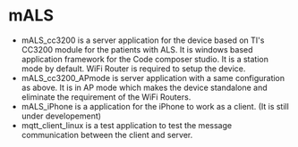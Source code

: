 # mALS

- mALS_cc3200 is a server application for the device based on TI's CC3200 module for the patients with ALS. It is windows based application framework for the Code composer studio. It is a station mode by default. WiFi Router is required to setup the device. 
- mALS_cc3200_APmode is server application with a same configuration as above. It is in AP mode which makes the device standalone and eliminate the requirement of the WiFi Routers. 
- mALS_iPhone is a application for the iPhone to work as a client. (It is still under developement) 
- mqtt_client_linux is a test application to test the message communication between the client and server. 
